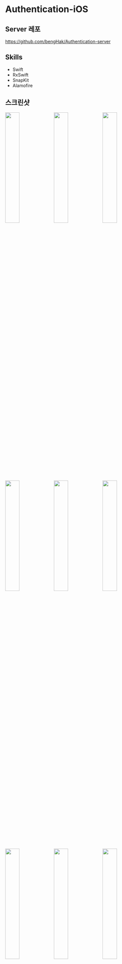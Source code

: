 # Authentication-iOS

## Server 레포

https://github.com/bengHak/Authentication-server


## Skills

- Swift
- RxSwift
- SnapKit
- Alamofire

## 스크린샷

<span>
<img src="https://user-images.githubusercontent.com/41236155/146740388-7c885f8d-9e51-4cda-bc0a-1e9f79c9d847.png" width="30%"/>
<img src="https://user-images.githubusercontent.com/41236155/146740533-934cc621-ec75-4621-9d36-590259c6fbed.png" width="30%"/>
<img src="https://user-images.githubusercontent.com/41236155/146740523-62d6aac6-73be-4ccf-999a-54282de26272.png" width="30%"/>
</span>

<span>
<img src="https://user-images.githubusercontent.com/41236155/146740695-c9471c47-7e64-4687-a46d-b83d3e4d0239.png" width="30%"/>
<img src="https://user-images.githubusercontent.com/41236155/146740799-ff720c00-dabd-4a2a-a0f2-1efa2e209f9c.png" width="30%"/>
<img src="https://user-images.githubusercontent.com/41236155/146740805-e6125f6f-1c35-486c-8ec9-d7c1344d4622.png" width="30%"/>
</span>

<span>
<img src="https://user-images.githubusercontent.com/41236155/146740958-ad42889a-98a9-484d-ae5e-7495eae50a49.png" width="30%"/>
<img src="https://user-images.githubusercontent.com/41236155/146740969-66424cfc-c8f1-4a99-99b4-75691d34c8a7.png" width="30%"/>
<img src="https://user-images.githubusercontent.com/41236155/146740970-be81d0df-3fd3-4299-bf95-c267f6c552a5.png" width="30%"/>
</span>




